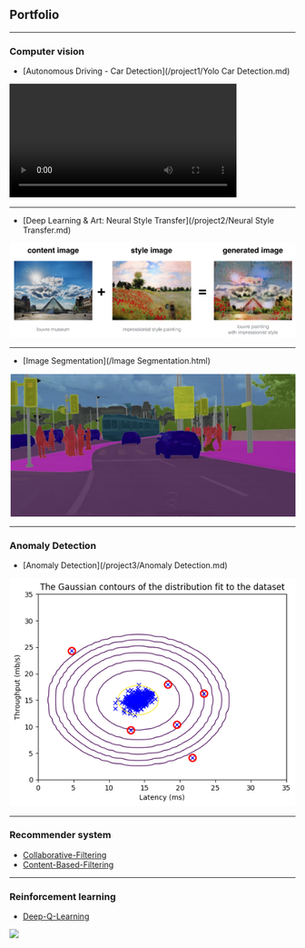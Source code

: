 ## Portfolio

---

### Computer vision 

- [Autonomous Driving - Car Detection](/project1/Yolo Car Detection.md)
<video width="400" height="200" src="images/pred_video.mp4" type="video/mp4" controls>
</video>

---

- [Deep Learning & Art: Neural Style Transfer](/project2/Neural Style Transfer.md)
<img src="project2/louvre_generated.png?raw=true"/>

---

- [Image Segmentation](/Image Segmentation.html)
<img src="images/carseg.png?raw=true"/>

---

### Anomaly Detection

- [Anomaly Detection](/project3/Anomaly Detection.md)
<img src="project3/output_14_1.png?raw=true"/>

---
### Recommender system

- [Collaborative-Filtering](/project4/Collaborative_filtering.md)
- [Content-Based-Filtering](/project5/Content-Based-Filtering.md)

---

### Reinforcement learning

- [Deep-Q-Learning](/project5/Deep-Q-Learning.md)
<img src="project5/lunar_lander.gif?raw=true"/>
<!-- Remove above link if you don't want to attibute -->
